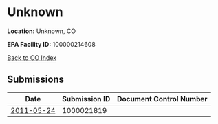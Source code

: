# Unknown

**Location:** Unknown, CO

**EPA Facility ID:** 100000214608

[Back to CO Index](../../index.md)

## Submissions

| Date | Submission ID | Document Control Number |
|------|--------------|-------------------------|
| [2011-05-24](submissions/1000021819.md) | 1000021819 |  |
